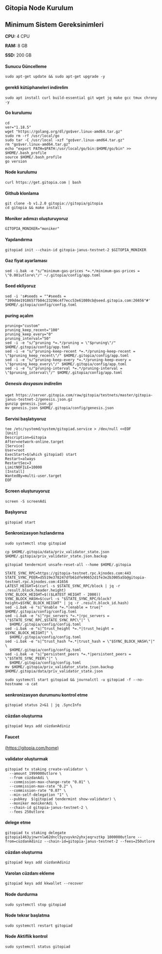 ## Gitopia Node Kurulum

## Minimum Sistem Gereksinimleri

**CPU:** 4 CPU

**RAM:** 8 GB

**SSD:** 200 GB


#### Sunucu Güncelleme
```
sudo apt-get update && sudo apt-get upgrade -y
```

#### gerekli kütüphaneleri indirelim
```
sudo apt install curl build-essential git wget jq make gcc tmux chrony -y
```

#### Go kurulumu
```
cd
ver="1.18.5"
wget "https://golang.org/dl/go$ver.linux-amd64.tar.gz"
sudo rm -rf /usr/local/go
sudo tar -C /usr/local -xzf "go$ver.linux-amd64.tar.gz"
rm "go$ver.linux-amd64.tar.gz"
echo "export PATH=$PATH:/usr/local/go/bin:$HOME/go/bin" >> $HOME/.bash_profile
source $HOME/.bash_profile
go version
```


#### Node kurulumu
```
curl https://get.gitopia.com | bash
```

#### Github klonlama
```
git clone -b v1.2.0 gitopia://gitopia/gitopia
cd gitopia && make install
```

#### Moniker adımızı oluşturuyoruz
```
GITOPIA_MONIKER="moniker"
```
#### Yapılandırma
```
gitopiad init --chain-id gitopia-janus-testnet-2 $GITOPIA_MONIKER
```

#### Gaz fiyat ayarlaması
```
sed -i.bak -e "s/^minimum-gas-prices *=.*/minimum-gas-prices = \"0.001utlore\"/" ~/.gitopia/config/app.toml
```


#### Seed ekliyoruz
```
sed -i 's#seeds = ""#seeds = "399d4e19186577b04c23296c4f7ecc53e61080cb@seed.gitopia.com:26656"#' $HOME/.gitopia/config/config.toml
```

#### puring açalım
```
pruning="custom"
pruning_keep_recent="100"
pruning_keep_every="0"
pruning_interval="50"
sed -i -e "s/^pruning *=.*/pruning = \"$pruning\"/" $HOME/.gitopia/config/app.toml
sed -i -e "s/^pruning-keep-recent *=.*/pruning-keep-recent = \"$pruning_keep_recent\"/" $HOME/.gitopia/config/app.toml
sed -i -e "s/^pruning-keep-every *=.*/pruning-keep-every = \"$pruning_keep_every\"/" $HOME/.gitopia/config/app.toml
sed -i -e "s/^pruning-interval *=.*/pruning-interval = \"$pruning_interval\"/" $HOME/.gitopia/config/app.toml
```




##### Genesis dosyasını indirelim
```
wget https://server.gitopia.com/raw/gitopia/testnets/master/gitopia-janus-testnet-2/genesis.json.gz
gunzip genesis.json.gz
mv genesis.json $HOME/.gitopia/config/genesis.json
```


#### Servisi başlatıyoruz
```
tee /etc/systemd/system/gitopiad.service > /dev/null <<EOF
[Unit]
Description=Gitopia
After=network-online.target
[Service]
User=root
ExecStart=$(which gitopiad) start
Restart=always
RestartSec=3
LimitNOFILE=10000
[Install]
WantedBy=multi-user.target
EOF
```

#### Screen oluşturuyoruz
```
screen -S screenAdi 
```

#### Başlıyoruz
```
gitopiad start
```




#### Senkronizasyon hızlandırma


```
sudo systemctl stop gitopiad
```
```
cp $HOME/.gitopia/data/priv_validator_state.json $HOME/.gitopia/priv_validator_state.json.backup
```
```
gitopiad tendermint unsafe-reset-all --home $HOME/.gitopia
```

```
STATE_SYNC_RPC=https://gitopia-testnet.rpc.kjnodes.com:443
STATE_SYNC_PEER=d5519e378247dfb61dfe90652d1fe3e2b3005a5b@gitopia-testnet.rpc.kjnodes.com:41656
LATEST_HEIGHT=$(curl -s $STATE_SYNC_RPC/block | jq -r .result.block.header.height)
SYNC_BLOCK_HEIGHT=$(($LATEST_HEIGHT - 2000))
SYNC_BLOCK_HASH=$(curl -s "$STATE_SYNC_RPC/block?height=$SYNC_BLOCK_HEIGHT" | jq -r .result.block_id.hash)
sed -i.bak -e "s|^enable *=.*|enable = true|" $HOME/.gitopia/config/config.toml
sed -i.bak -e "s|^rpc_servers *=.*|rpc_servers = \"$STATE_SYNC_RPC,$STATE_SYNC_RPC\"|" \
  $HOME/.gitopia/config/config.toml
sed -i.bak -e "s|^trust_height *=.*|trust_height = $SYNC_BLOCK_HEIGHT|" \
  $HOME/.gitopia/config/config.toml
sed -i.bak -e "s|^trust_hash *=.*|trust_hash = \"$SYNC_BLOCK_HASH\"|" \
  $HOME/.gitopia/config/config.toml
sed -i.bak -e "s|^persistent_peers *=.*|persistent_peers = \"$STATE_SYNC_PEER\"|" \
  $HOME/.gitopia/config/config.toml
mv $HOME/.gitopia/priv_validator_state.json.backup $HOME/.gitopia/data/priv_validator_state.json
```

```
sudo systemctl start gitopiad && journalctl -u gitopiad -f --no-hostname -o cat
```





#### senkronizasyon durumunu kontrol etme
```
gitopiad status 2>&1 | jq .SyncInfo
```


#### cüzdan oluşturma
```
gitopiad keys add cüzdanAdiniz
```

#### Faucet
[(https://gitopia.com/home)](https://gitopia.com/home) 




#### validator oluşturmak
```
gitopiad tx staking create-validator \
  --amount 1999000utlore \
  --from cüzdanAdi \
  --commission-max-change-rate "0.01" \
  --commission-max-rate "0.2" \
  --commission-rate "0.07" \
  --min-self-delegation "1" \
  --pubkey  $(gitopiad tendermint show-validator) \
  --moniker monikerAdi \
  --chain-id gitopia-janus-testnet-2 \
  --fees 250utlore
```


#### delege etme
```
gitopiad tx staking delegate gitopia1463yjnwrnlw62dncl5yzvyvkn2yhxjeqrvztkp 1000000utlore --from=cüzdanAdiniz --chain-id=gitopia-janus-testnet-2 --fees=250utlore
```



#### cüzdan oluşturma
```
gitopiad keys add cüzdanAdiniz
```



#### Varolan cüzdanı ekleme
```
gitopiad keys add kkwallet --recover
``` 


#### Node durdurma
```
sudo systemctl stop gitopiad
``` 

#### Node tekrar başlatma
```
sudo systemctl restart gitopiad
``` 

#### Node Aktiflik kontrol
```
sudo systemctl status gitopiad
``` 
